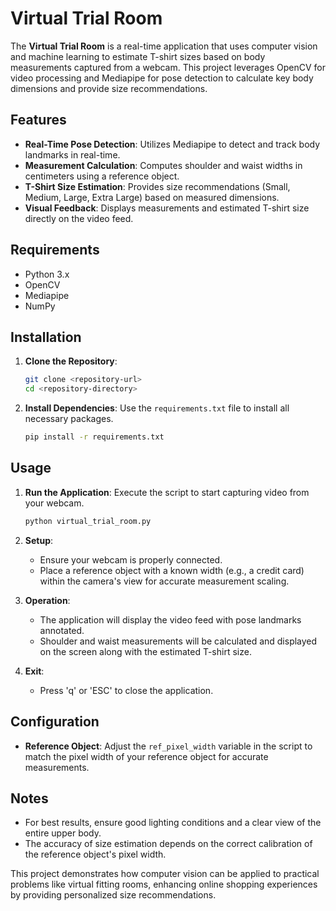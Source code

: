 # Virtual Trial Room

The **Virtual Trial Room** is a real-time application that uses computer vision and machine learning to estimate T-shirt sizes based on body measurements captured from a webcam. This project leverages OpenCV for video processing and Mediapipe for pose detection to calculate key body dimensions and provide size recommendations.

## Features

- **Real-Time Pose Detection**: Utilizes Mediapipe to detect and track body landmarks in real-time.
- **Measurement Calculation**: Computes shoulder and waist widths in centimeters using a reference object.
- **T-Shirt Size Estimation**: Provides size recommendations (Small, Medium, Large, Extra Large) based on measured dimensions.
- **Visual Feedback**: Displays measurements and estimated T-shirt size directly on the video feed.

## Requirements

- Python 3.x
- OpenCV
- Mediapipe
- NumPy

## Installation

1. **Clone the Repository**:
   ```bash
   git clone <repository-url>
   cd <repository-directory>
   ```

2. **Install Dependencies**:
   Use the `requirements.txt` file to install all necessary packages.
   ```bash
   pip install -r requirements.txt
   ```

## Usage

1. **Run the Application**:
   Execute the script to start capturing video from your webcam.
   ```bash
   python virtual_trial_room.py
   ```

2. **Setup**:
   - Ensure your webcam is properly connected.
   - Place a reference object with a known width (e.g., a credit card) within the camera's view for accurate measurement scaling.

3. **Operation**:
   - The application will display the video feed with pose landmarks annotated.
   - Shoulder and waist measurements will be calculated and displayed on the screen along with the estimated T-shirt size.

4. **Exit**:
   - Press 'q' or 'ESC' to close the application.

## Configuration

- **Reference Object**: Adjust the `ref_pixel_width` variable in the script to match the pixel width of your reference object for accurate measurements.

## Notes

- For best results, ensure good lighting conditions and a clear view of the entire upper body.
- The accuracy of size estimation depends on the correct calibration of the reference object's pixel width.

This project demonstrates how computer vision can be applied to practical problems like virtual fitting rooms, enhancing online shopping experiences by providing personalized size recommendations.
